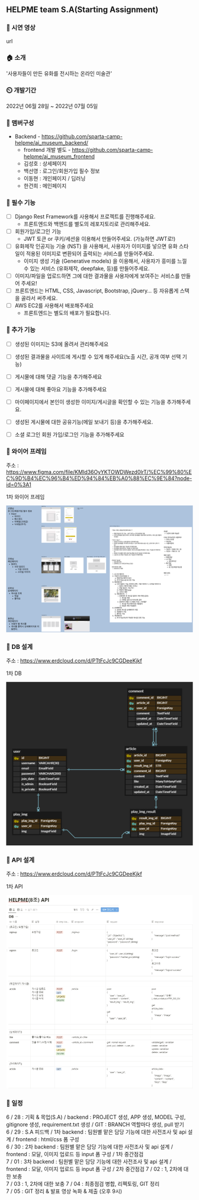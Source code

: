 ## HELPME team S.A(Starting Assignment)

<p align='center'>
</p>

<p align='center'>
<!--  팀 이미지  -->
</p>


### 🔗 시연 영상
url 


### 🏠 소개
'사용자들이 만든 유화를 전시하는 온라인 미술관'


### ⏲️ 개발기간
2022년 06월 28일 ~ 2022년 07월 05일


### 🧙 맴버구성
- Backend - https://github.com/sparta-camp-helpme/ai_museum_backend/
  - frontend 개발 별도 - https://github.com/sparta-camp-helpme/ai_museum_frontend
  - 김성호 : 상세페이지
  - 백선영 : 로그인/회원가입 필수 정보
  - 이동현 : 개인페이지 / 딥러닝
  - 한건희 : 메인페이지


### 📌 필수 기능
- [ ] Django Rest Framework를 사용해서  프로젝트를 진행해주세요.
    - 프론트엔드와 백엔드를 별도의 레포지토리로 관리해주세요.
- [ ] 회원가입/로그인 기능
    - JWT 토큰 or 쿠키/세션을 이용해서 만들어주세요. (가능하면 JWT로!)
- [ ] 유화제작 인공지능 기술 (NST) 을 사용해서, 사용자가 이미지를 넣으면 유화 스타일이 적용된 이미지로 변환되어 출력되는 서비스를 만들어주세요.
    - 이미지 생성 기술 (Generative models) 을 이용해서, 사용자가 흥미를 느낄 수 있는 서비스 (유화제작, deepfake, 등)를 만들어주세요.
- [ ] 이미지/파일을 업로드하면 그에 대한 결과물을 사용자에게 보여주는 서비스를 만들어 주세요!
- [ ] 프론트엔드는 HTML, CSS, Javascript, Bootstrap, jQuery… 등 자유롭게 스택을 골라서 써주세요.
- [ ] AWS EC2를 사용해서 배포해주세요
    - 프론트엔드는 별도의 배포가 필요합니다.


### 📌 추가 기능
- [ ] 생성된 이미지는 S3에 올려서 관리해주세요
- [ ] 생성된 결과물을 사이트에 게시할 수 있게 해주세요(노출 시간, 공개 여부 선택 기능)
- [ ] 게시물에 대해 댓글 기능을 추가해주세요
- [ ] 게시물에 대해 좋아요 기능을 추가해주세요
- [ ] 마이페이지에서 본인이 생성한 이미지/게시글을 확인할 수 있는 기능을 추가해주세요.
- [ ] 생성된 게시물에 대한 공유기능(메일 보내기 등)을 추가해주세요.
- [ ] 소셜 로그인 회원 가입/로그인 기능을 추가해주세요


### 📌 와이어 프레임
주소 : https://www.figma.com/file/KMId36OyYKTOWDWezd0lrT/%EC%99%80%EC%9D%B4%EC%96%B4%ED%94%84%EB%A0%88%EC%9E%84?node-id=0%3A1  

<p align='center'>
  <p>1차 와이어 프레임</p>
  <img src="./README/images/wireframe.png" width="600px" />
</p>


### 📌 DB 설계
주소 : https://www.erdcloud.com/d/PTtFcJc9CGDeeKjkf  

<p align='center'>
  <p>1차 DB</p>
  <img src="./README/images/ERD.png" width="600px" />
</p>


### 📌 API 설계
주소 : https://www.erdcloud.com/d/PTtFcJc9CGDeeKjkf  

<p align='center'>
  <p>1차 API</p>
  <img src="./README/images/API.png" width="600px" />
</p>


### 📌 일정
6 / 28 : 기획 & 목업(S.A) / backend : PROJECT 생성, APP 생성, MODEL 구성, gitignore 생성, requirement.txt 생성 / GIT : BRANCH 역할마다 생성, pull 받기  
6 / 29 : S.A 피드백 / 1차 backend : 팀원별 맡은 담당 기능에 대한 사전조사 및 api 설계   / frontend : html/css 폼 구성  
6 / 30 : 2차 backend : 팀원별 맡은 담당 기능에 대한 사전조사 및 api 설계 / frontend : 모달, 이미지 업로드 등 input 폼 구성 / 1차 중간점검  
7 / 01 : 3차 backend : 팀원별 맡은 담당 기능에 대한 사전조사 및 api 설계 / frontend : 모달, 이미지 업로드 등 input 폼 구성 / 2차 중간점검 
7 / 02 : 1, 2차에 대한 보충  
7 / 03 : 1, 2차에 대한 보충
7 / 04 : 최종점검 병합, 리펙토링, GIT 정리  
7 / 05 : GIT 정리 & 발표 영상 녹화 & 제출 (오후 9시)  

